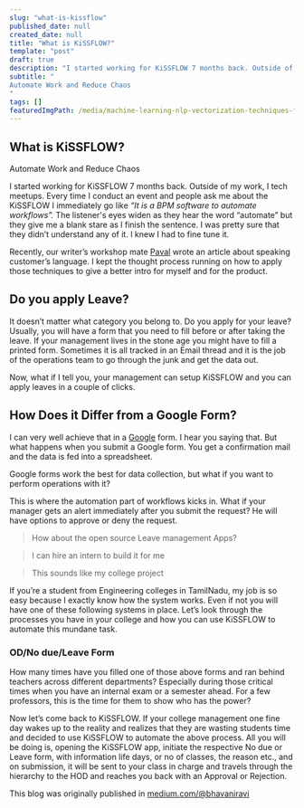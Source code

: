```yaml
---
slug: "what-is-kissflow"
published_date: null
created_date: null
title: "What is KiSSFLOW?"
template: "post"
draft: true
description: "I started working for KiSSFLOW 7 months back. Outside of my work, I tech meetups. Every time I conduct an event and people ask me about the KiSSFLOW I immediately go like “It is a BPM software to…"
subtitle: "
Automate Work and Reduce Chaos
"
tags: []
featuredImgPath: /media/machine-learning-nlp-vectorization-techniques-featured.png
---
```

## What is KiSSFLOW?

Automate Work and Reduce Chaos

I started working for KiSSFLOW 7 months back. Outside of my work, I tech meetups. Every time I conduct an event and people ask me about the KiSSFLOW I immediately go like _“It is a BPM software to automate workflows”._ The listener's eyes widen as they hear the word “automate” but they give me a blank stare as I finish the sentence. I was pretty sure that they didn’t understand any of it. I knew I had to fine tune it.

Recently, our writer’s workshop mate [Paval](https://medium.com/u/3ee99d5a26ae) wrote an article about speaking customer’s language. I kept the thought process running on how to apply those techniques to give a better intro for myself and for the product.

## Do you apply Leave?

It doesn’t matter what category you belong to. Do you apply for your leave? Usually, you will have a form that you need to fill before or after taking the leave. If your management lives in the stone age you might have to fill a printed form. Sometimes it is all tracked in an Email thread and it is the job of the operations team to go through the junk and get the data out.

Now, what if I tell you, your management can setup KiSSFLOW and you can apply leaves in a couple of clicks. 

## How Does it Differ from a Google Form?

I can very well achieve that in a [Google](https://medium.com/u/991272e72e68) form. I hear you saying that. But what happens when you submit a Google form. You get a confirmation mail and the data is fed into a spreadsheet.

Google forms work the best for data collection, but what if you want to perform operations with it? 

This is where the automation part of workflows kicks in. What if your manager gets an alert immediately after you submit the request? He will have options to approve or deny the request.

> How about the open source Leave management Apps?

> I can hire an intern to build it for me

> This sounds like my college project

  

  

  

If you’re a student from Engineering colleges in TamilNadu, my job is so easy because I exactly know how the system works. Even if not you will have one of these following systems in place. Let’s look through the processes you have in your college and how you can use KiSSFLOW to automate this mundane task.

### OD/No due/Leave Form

How many times have you filled one of those above forms and ran behind teachers across different departments? Especially during those critical times when you have an internal exam or a semester ahead. For a few professors, this is the time for them to show who has the power?

Now let’s come back to KiSSFLOW. If your college management one fine day wakes up to the reality and realizes that they are wasting students time and decided to use KiSSFLOW to automate the above process. All you will be doing is, opening the KiSSFLOW app, initiate the respective No due or Leave form, with information life days, or no of classes, the reason etc., and on submission, it will be sent to your class in charge and travels through the hierarchy to the HOD and reaches you back with an Approval or Rejection.

This blog was originally published in [medium.com/@bhavaniravi](https://medium.com/@bhavaniravi)
